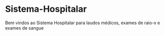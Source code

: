 # Sistema-Hospitalar
Bem vindos ao Sistema Hospitalar para laudos médicos, exames de raio-x e exames de sangue
